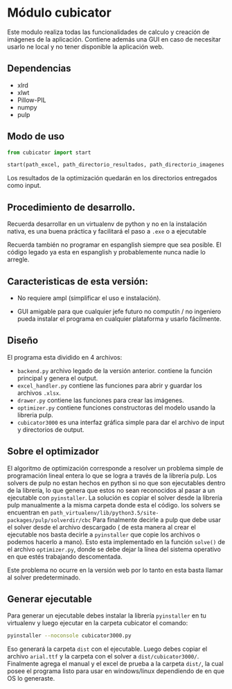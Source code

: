 # Módulo cubicator

Este modulo realiza todas las funcionalidades de calculo y creación de imágenes de la aplicación.  Contiene además una
GUI en caso de necesitar usarlo ne local y no tener disponible la aplicación web.

## Dependencias

* xlrd
* xlwt
* Pillow-PIL
* numpy
* pulp

## Modo de uso

```python
from cubicator import start

start(path_excel, path_directorio_resultados, path_directorio_imagenes )
```
Los resultados de la optimización quedarán en los directorios entregados como input.

## Procedimiento de desarrollo.

 Recuerda desarrollar en un virtualenv de python y no en la instalación nativa, es una buena práctica y facilitará el
 paso a `.exe` o a ejecutable

 Recuerda también no programar en espanglish siempre que sea posible. El código legado ya esta en espanglish y
 probablemente nunca nadie lo arregle.

## Caracteristicas de esta versión:

* No requiere ampl (simplificar el uso e instalación).

* GUI amigable para que cualquier jefe futuro no computín / no ingeniero pueda instalar el programa en
cualquier plataforma y usarlo fácilmente.

## Diseño
El programa esta dividido en 4 archivos:

* `backend.py` archivo legado de la versión anterior. contiene la función principal y genera el output.
* `excel_handler.py` contiene las funciones para abrir y guardar los archivos `.xlsx`.
* `drawer.py` contiene las funciones para crear las imágenes.
* `optimizer.py` contiene funciones constructoras del modelo usando la libreria pulp.
* `cubicator3000` es una interfaz gráfica simple para dar el archivo de input y directorios de output.

## Sobre el optimizador
El algoritmo de optimización corresponde a resolver un problema simple de programación lineal entera lo que se logra a través de
la librería pulp. Los solvers de pulp no estan hechos en python si no que son ejecutables dentro de la librería, lo que genera que
estos no sean reconocidos al pasar a un ejecutable con `pyinstaller`. La solución es  copiar el solver desde la librería pulp
manualmente a  la misma carpeta donde esta el código. los solvers se encuentran en `path_virtualenv/lib/python3.5/site-packages/pulp/solverdir/cbc`
Para finalmente decirle a pulp que debe usar el solver desde el archivo descargado ( de esta manera al crear el ejecutable nos basta decirle a
`pyinstaller` que copie los archivos o podemos hacerlo a mano). Esto esta implementado en la función `solve()` de el
archivo `optimizer.py`, donde se debe dejar la línea del sistema operativo en que estés trabajando descomentada.

Este problema no ocurre en la versión web por lo tanto en esta basta llamar al solver predeterminado.


## Generar ejecutable
Para generar un ejecutable debes instalar la librería `pyinstaller` en tu virtualenv y luego ejecutar en la carpeta cubicator el comando:
```bash
pyinstaller --noconsole cubicator3000.py
```
Eso generará la carpeta `dist` con el ejecutable. Luego debes copiar el archivo `arial.ttf` y
la carpeta con el solver a `dist/cubicator3000/`. Finalmente agrega el manual y el excel de prueba a la carpeta `dist/`,
la cual posee el programa listo para usar en windows/linux dependiendo de en que OS lo generaste.